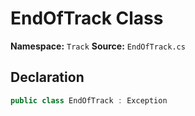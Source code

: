 # EndOfTrack Class

**Namespace:** `Track`
**Source:** `EndOfTrack.cs`

## Declaration

```csharp
public class EndOfTrack : Exception
```

